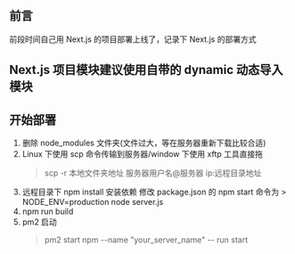 ## 前言

前段时间自己用 Next.js 的项目部署上线了，记录下 Next.js 的部署方式

## Next.js 项目模块建议使用自带的 dynamic 动态导入模块

## 开始部署

1. 删除 node_modules 文件夹(文件过大，等在服务器重新下载比较合适)
2. Linux 下使用 scp 命令传输到服务器/window 下使用 xftp 工具直接拖
   > scp -r 本地文件夹地址 服务器用户名@服务器 ip:远程目录地址
3. 远程目录下 npm install 安装依赖 修改 package.json 的 npm start 命令为 > NODE_ENV=production node server.js
4. npm run build
5. pm2 启动
   > pm2 start npm --name \"your_server_name\" -- run start
